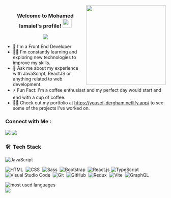 
<img width="250" align="right" src="https://c.tenor.com/_DOBjnGspYAAAAAM/code-coding.gif">

<h3 align="center">
  Welcome to Mohamed Ismaiel's profile!
  <img src="https://media.giphy.com/media/hvRJCLFzcasrR4ia7z/giphy.gif" width="28">
</h3>

<!-- Typing SVG by DenverCoder1 - https://github.com/DenverCoder1/readme-typing-svg -->
<p align="center">
  <a href="https://github.com/DenverCoder1/readme-typing-svg"><img src="https://readme-typing-svg.herokuapp.com/?lines=Full-stack%20web%20developer;Always%20learning%20new%20things&font=Fira%20Code&center=true&width=440&height=45&color=f75c7e&vCenter=true&size=22"></a>
</p> 

- 🏢 I'm a Front End Developer 
- 👨‍💻  I'm constantly learning and exploring new technologies to improve my skills.
- 💬 Ask me about my experience with JavaScript, ReactJS or anything related to web development.
- ⚡ Fun Fact: I'm a coffee enthusiast and my perfect day would start and end with a cup of coffee.
- 👨‍💻 Check out my portfolio at https://yousef-dergham.netlify.app/ to see some of the projects I've worked on.


### Connect with Me :

<a href="https://www.linkedin.com/in/bin-ismaiel" target="_blank"><img src="https://img.shields.io/badge/-Mohamed%20Ismaiel-0077B5?style=for-the-badge&logo=Linkedin&logoColor=white"/></a>
<a href="https://t.me/bin_ismaiel" target="_blank"><img src="https://img.shields.io/badge/-Mohamed%20Ismaiel-0077B5?style=for-the-badge&logo=Telegram&logoColor=white"/></a>
### 🛠 &nbsp;Tech Stack
![JavaScript](https://img.shields.io/badge/-JavaScript-05122A?style=flat&logo=javascript)&nbsp;

![HTML](https://img.shields.io/badge/-HTML-05122A?style=flat&logo=HTML5)&nbsp;
![CSS](https://img.shields.io/badge/-CSS-05122A?style=flat&logo=CSS3&logoColor=1572B6)&nbsp;
![Sass](https://img.shields.io/badge/-Sass-05122A?style=flat&logo=sass)&nbsp;
![Bootstrap](https://img.shields.io/badge/-Bootstrap-05122A?style=flat&logo=bootstrap&logoColor=563D7C)&nbsp;
![React.js](https://img.shields.io/badge/-React-05122A?style=flat&logo=react)
![TypeScript](https://img.shields.io/badge/TypeScript-007ACC?style=for-the-badge&logo=typescript&logoColor=white)&nbsp;
![Visual Studio Code](https://img.shields.io/badge/-Visual%20Studio%20Code-05122A?style=flat&logo=visual-studio-code&logoColor=007ACC)&nbsp;
![Git](https://img.shields.io/badge/-Git-05122A?style=flat&logo=git)&nbsp;
![GitHub](https://img.shields.io/badge/-GitHub-05122A?style=flat&logo=github)&nbsp;
![Redux](https://img.shields.io/badge/Redux-593D88?style=for-the-badge&logo=redux&logoColor=white)&nbsp;
![Vite](https://img.shields.io/badge/vite-593D88?style=for-the-badge&logo=redux&logoColor=white)&nbsp;
![GraphQL](https://img.shields.io/badge/-GraphQL-05122A?style=flat&logo=GraphQL)&nbsp;






<img align="left" src="https://github-readme-stats.vercel.app/api/top-langs?username=bin-ismaiel&show_icons=true&locale=en&layout=compact&theme=radical" alt="most used languages" />
<br>
<a href="https://komarev.com/ghpvc/?username=bin-ismaiel&style=for-the-badge">
    <img src="https://komarev.com/ghpvc/?username=bin-ismaiel&style=for-the-badge">
</a>
